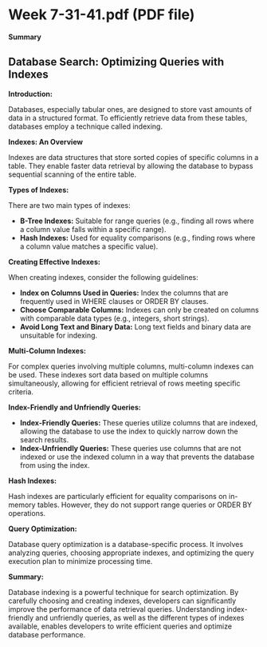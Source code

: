# Week 7-31-41.pdf (PDF file)
**Summary**
## Database Search: Optimizing Queries with Indexes

**Introduction:**

Databases, especially tabular ones, are designed to store vast amounts of data in a structured format. To efficiently retrieve data from these tables, databases employ a technique called indexing.

**Indexes: An Overview**

Indexes are data structures that store sorted copies of specific columns in a table. They enable faster data retrieval by allowing the database to bypass sequential scanning of the entire table.

**Types of Indexes:**

There are two main types of indexes:

- **B-Tree Indexes:** Suitable for range queries (e.g., finding all rows where a column value falls within a specific range).
- **Hash Indexes:** Used for equality comparisons (e.g., finding rows where a column value matches a specific value).

**Creating Effective Indexes:**

When creating indexes, consider the following guidelines:

- **Index on Columns Used in Queries:** Index the columns that are frequently used in WHERE clauses or ORDER BY clauses.
- **Choose Comparable Columns:** Indexes can only be created on columns with comparable data types (e.g., integers, short strings).
- **Avoid Long Text and Binary Data:** Long text fields and binary data are unsuitable for indexing.

**Multi-Column Indexes:**

For complex queries involving multiple columns, multi-column indexes can be used. These indexes sort data based on multiple columns simultaneously, allowing for efficient retrieval of rows meeting specific criteria.

**Index-Friendly and Unfriendly Queries:**

- **Index-Friendly Queries:** These queries utilize columns that are indexed, allowing the database to use the index to quickly narrow down the search results.
- **Index-Unfriendly Queries:** These queries use columns that are not indexed or use the indexed column in a way that prevents the database from using the index.

**Hash Indexes:**

Hash indexes are particularly efficient for equality comparisons on in-memory tables. However, they do not support range queries or ORDER BY operations.

**Query Optimization:**

Database query optimization is a database-specific process. It involves analyzing queries, choosing appropriate indexes, and optimizing the query execution plan to minimize processing time.

**Summary:**

Database indexing is a powerful technique for search optimization. By carefully choosing and creating indexes, developers can significantly improve the performance of data retrieval queries. Understanding index-friendly and unfriendly queries, as well as the different types of indexes available, enables developers to write efficient queries and optimize database performance.
